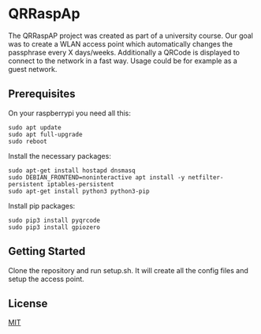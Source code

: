 # QRRaspAp

The QRRaspAP project was created as part of a university course. 
Our goal was to create a WLAN access point which automatically changes the passphrase every X days/weeks. Additionally a QRCode is displayed to connect to the network in a fast way. 
Usage could be for example as a guest network. 

## Prerequisites

On your raspberrypi you need all this:

```
sudo apt update 
sudo apt full-upgrade
sudo reboot
```

Install the necessary packages:

```
sudo apt-get install hostapd dnsmasq
sudo DEBIAN_FRONTEND=noninteractive apt install -y netfilter-persistent iptables-persistent
sudo apt-get install python3 python3-pip
```

Install pip packages:

```
sudo pip3 install pyqrcode
sudo pip3 install gpiozero
```

## Getting Started

Clone the repository and run setup.sh.
It will create all the config files and setup the access point.

## License
[MIT](https://choosealicense.com/licenses/mit/)
